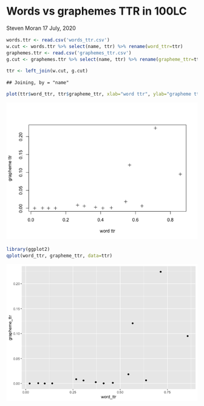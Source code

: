 Words vs graphemes TTR in 100LC
================
Steven Moran
17 July, 2020

``` r
words.ttr <- read.csv('words_ttr.csv')
w.cut <- words.ttr %>% select(name, ttr) %>% rename(word_ttr=ttr)
graphemes.ttr <- read.csv('graphemes_ttr.csv')
g.cut <- graphemes.ttr %>% select(name, ttr) %>% rename(grapheme_ttr=ttr)
```

``` r
ttr <- left_join(w.cut, g.cut)
```

    ## Joining, by = "name"

``` r
plot(ttr$word_ttr, ttr$grapheme_ttr, xlab="word ttr", ylab="grapheme ttr", pch=3)
```

![](words_vs_graphemes_ttr_files/figure-gfm/unnamed-chunk-4-1.png)<!-- -->

``` r
library(ggplot2)
qplot(word_ttr, grapheme_ttr, data=ttr)
```

![](words_vs_graphemes_ttr_files/figure-gfm/unnamed-chunk-5-1.png)<!-- -->
